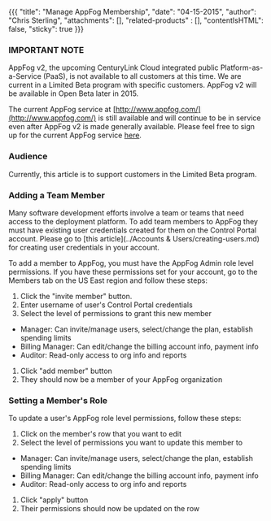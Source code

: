 {{{
  "title": "Manage AppFog Membership",
  "date": "04-15-2015",
  "author": "Chris Sterling",
  "attachments": [],
  "related-products" : [],
  "contentIsHTML": false,
  "sticky": true
}}}

### IMPORTANT NOTE

AppFog v2, the upcoming CenturyLink Cloud integrated public Platform-as-a-Service (PaaS), is not available to all customers at this time. We are current in a Limited Beta program with specific customers. AppFog v2 will be available in Open Beta later in 2015.

The current AppFog service at [http://www.appfog.com/](http://www.appfog.com/) is still available and will continue to be in service even after AppFog v2 is made generally available. Please feel free to sign up for the current AppFog service [here](https://console.appfog.com/signup).

### Audience

Currently, this article is to support customers in the Limited Beta program.

### Adding a Team Member

Many software development efforts involve a team or teams that need access to the deployment platform. To add team members to AppFog they must have existing user credentials created for them on the Control Portal account. Please go to [this article](../Accounts & Users/creating-users.md) for creating user credentials in your account.

To add a member to AppFog, you must have the AppFog Admin role level permissions. If you have these permissions set for your account, go to the Members tab on the US East region and follow these steps:

1. Click the "invite member" button.
1. Enter username of user's Control Portal credentials
1. Select the level of permissions to grant this new member
  * Manager: Can invite/manage users, select/change the plan, establish spending limits
  * Billing Manager: Can edit/change the billing account info, payment info
  * Auditor: Read-only access to org info and reports
1. Click "add member" button
1. They should now be a member of your AppFog organization

### Setting a Member's Role

To update a user's AppFog role level permissions, follow these steps:

1. Click on the member's row that you want to edit
1. Select the level of permissions you want to update this member to
  * Manager: Can invite/manage users, select/change the plan, establish spending limits
  * Billing Manager: Can edit/change the billing account info, payment info
  * Auditor: Read-only access to org info and reports
1. Click "apply" button
1. Their permissions should now be updated on the row
